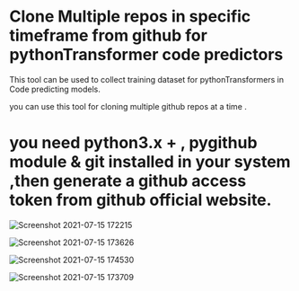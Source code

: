 # Clone Multiple repos in specific timeframe from github for pythonTransformer code predictors

This tool can be used to collect training dataset for pythonTransformers in Code predicting models.

you can use this tool for cloning multiple github repos at a time .

# you need python3.x +  , pygithub module & git installed in your system ,then generate a github access token from github official website.



![Screenshot 2021-07-15 172215](https://user-images.githubusercontent.com/75937169/125785786-9555b803-ff7c-463e-be0f-9fe057ad4182.png)



![Screenshot 2021-07-15 173626](https://user-images.githubusercontent.com/75937169/125785824-7468df6b-8277-4aec-b25b-3e16019301d1.png)



![Screenshot 2021-07-15 174530](https://user-images.githubusercontent.com/75937169/125786552-e74112c7-803a-42f3-aa52-149e00f972a7.png)




![Screenshot 2021-07-15 173709](https://user-images.githubusercontent.com/75937169/125785835-e3620255-2008-4c22-b051-233e3f956c95.png)

